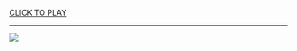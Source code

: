 
<a href="https://premium76.site?title=unblocked_games_rocket_league&ref=13M">CLICK TO PLAY</a></h3>
<hr>

<a href="https://premium76.site?title=unblocked_games_rocket_league&ref=13M"><img src="https://clearcache.store/games.png"></a>


